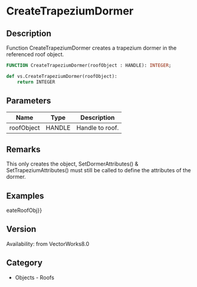 # CreateTrapeziumDormer

## Description
Function CreateTrapeziumDormer creates a trapezium dormer in the referenced roof object.

```pascal
FUNCTION CreateTrapeziumDormer(roofObject : HANDLE): INTEGER;
```

```python
def vs.CreateTrapeziumDormer(roofObject):
    return INTEGER
```

## Parameters
|Name|Type|Description|
|---|---|---|
|roofObject|HANDLE|Handle to roof.|

## Remarks
This only creates the object, SetDormerAttributes() &amp; SetTrapeziumAttributes() must still be called to define the attributes of the dormer.

## Examples
eateRoofObj}}

## Version
Availability: from VectorWorks8.0

## Category
* Objects - Roofs

